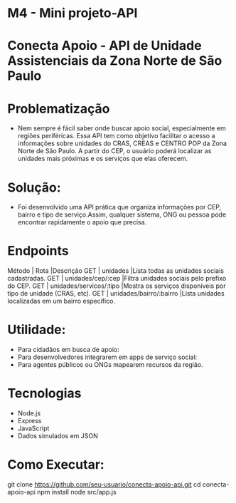 # M4 - Mini projeto-API

# Conecta Apoio - API de Unidade Assistenciais da Zona Norte de São Paulo

# Problematização

- Nem sempre é fácil saber onde buscar apoio social, especialmente em regiões periféricas. Essa API tem como objetivo facilitar o acesso a informações sobre unidades do CRAS, CREAS e CENTRO POP da Zona Norte de São Paulo. A partir do CEP, o usuário poderá localizar as unidades mais próximas e os serviços que elas oferecem.

# Solução:

- Foi desenvolvido uma API prática que organiza informações por CEP, bairro e tipo de serviço.Assim, qualquer sistema, ONG ou pessoa pode encontrar rapidamente o apoio que precisa.

# Endpoints

Método	| Rota                    |Descrição
GET	    | unidades                |Lista todas as unidades sociais cadastradas.
GET	    | unidades/cep/:cep	      |Filtra unidades sociais pelo prefixo do CEP.
GET	    | unidades/servicos/:tipo	|Mostra os serviços disponíveis por tipo de unidade (CRAS, etc).
GET	    | unidades/bairro/:bairro	|Lista unidades localizadas em um bairro específico.

#  Utilidade:

- Para cidadãos em busca de apoio:
- Para desenvolvedores integrarem em apps de serviço social:
- Para agentes públicos ou ONGs mapearem recursos da região.

# Tecnologias

- Node.js
- Express
- JavaScript
- Dados simulados em JSON

# Como Executar:

git clone https://github.com/seu-usuario/conecta-apoio-api.git
cd conecta-apoio-api
npm install
node src/app.js

